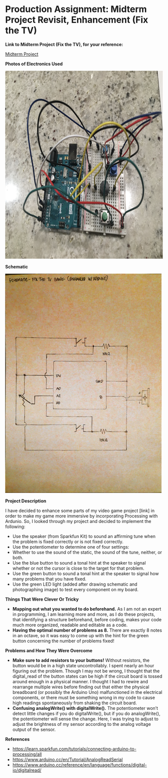 # Production Assignment: Midterm Project Revisit, Enhancement (Fix the TV)

**Link to Midterm Project (Fix the TV), for your reference:**

[Midterm Project](https://github.com/joshsanchez98/CreativeProgrammingAndElectronics/tree/master/Midterm)

**Photos of Electronics Used**

<img src="https://github.com/joshsanchez98/CreativeProgrammingAndElectronics/blob/master/July_29/IMG_7710.jpg" width="700" height="600">

**Schematic**

<img src="https://github.com/joshsanchez98/CreativeProgrammingAndElectronics/blob/master/July_29/2020-07-29%2001-28.jpeg" width="500" height="700">

**Project Description**

I have decided to enhance some parts of my video game project [link] in order to make my game more immersive by incorporating Processing with Ardunio.  So, I looked through my project and decided to implement the following:
- Use the speaker (from Sparkfun Kit) to sound an affirming tune when the problem is fixed correctly or is not fixed correctly. 
- Use the potentiometer to determine one of four settings:
- Whether to use the sound of the static, the sound of the tune, neither, or both.
- Use the blue button to sound a tonal hint at the speaker to signal whether or not the cursor is close to the target for that problem.
- Use the green button to sound a tonal hint at the speaker to signal how many problems that you have fixed.
- Use the green LED light (added after drawing schematic and photographing image) to test every component on my board. 

**Things That Were Clever Or Tricky**

- **Mapping out what you wanted to do beforehand.**  As I am not an expert in programming, I am learning more and more, as I do these projects, that identifying a structure beforehand, before coding, makes your code much more organized, readable and editable as a code. 
- **Having the optimal number of problems as 8.**  There are exactly 8 notes in an octave, so it was easy to come up with the hint for the green button concerning the number of problems fixed! 

**Problems and How They Were Overcome**

- **Make sure to add resistors to your buttons!**  Without resistors, the button would be in a high state uncontrollably.  I spent nearly an hour figuring out the problem.
Though I may not be wrong, I thought that the digital_read of the button states can be high if the circuit board is tossed around enough in a physical manner.  I thought I had to rewire and rearrange multiple wires before finding out that either the physical breadboard (or possibly the Arduino Uno) malfunctioned in the electrical components, or there must be something wrong in my code to cause high readings spontaneously from shaking the circuit board. 
- **Confusing analogWrite() with digitalWrite().**  The potentiometer won’t detect little changes if you do digitalWrite(), but if you do analogWrite(), the potentiometer will sense the change.  Here, I was trying to adjust to adjust the brightness of my sensor according to the analog voltage output of the sensor.

**References**

- https://learn.sparkfun.com/tutorials/connecting-arduino-to-processing/all
- https://www.arduino.cc/en/Tutorial/AnalogReadSerial
- https://www.arduino.cc/reference/en/language/functions/digital-io/digitalread/

